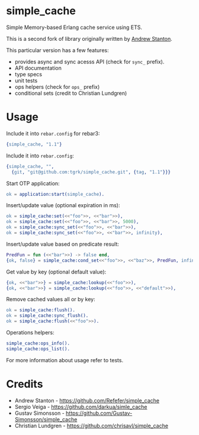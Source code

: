 simple_cache
============

Simple Memory-based Erlang cache service using ETS.

This is a second fork of library originally written by [Andrew Stanton](https://github.com/Refefer).

This particular version has a few features:
* provides async and sync acesss API (check for `sync_` prefix).
* API documentation
* type specs
* unit tests
* ops helpers (check for `ops_` prefix)
* conditional sets (credit to Christian Lundgren)


Usage
============

Include it into `rebar.config` for rebar3:
```erlang
{simple_cache, "1.1"}
```
Include it into `rebar.config`:
```erlang
{simple_cache, "",
  {git, "git@github.com:tgrk/simple_cache.git", {tag, "1.1"}}}
```

Start OTP application:
```erlang
ok = application:start(simple_cache).
```

Insert/update value (optional expiration in ms):
```erlang
ok = simple_cache:set(<<"foo">>, <<"bar">>),
ok = simple_cache:set(<<"foo">>, <<"bar">>, 5000),
ok = simple_cache:sync_set(<<"foo">>, <<"bar">>),
ok = simple_cache:sync_set(<<"foo">>, <<"bar">>, infinity),
```

Insert/update value based on predicate result:
```erlang
PredFun = fun (<<"bar">>) -> false end,
{ok, false} = simple_cache:cond_set<<"foo">>, <<"baz">>, PredFun, infinity).
```

Get value by key (optional default value):
```erlang
{ok, <<"bar">>} = simple_cache:lookup(<<"foo">>),
{ok, <<"bar">>} = simple_cache:lookup(<<"foo">>, <<"default">>),
```

Remove cached values all or by key:
```erlang
ok = simple_cache:flush().
ok = simple_cache:sync_flush().
ok = simple_cache:flush(<<"foo">>).
```

Operations helpers:
```erlang
simple_cache:ops_info().
simple_cache:ops_list().
```


For more information about usage refer to tests.

Credits
============
* Andrew Stanton - https://github.com/Refefer/simple_cache
* Sergio Veiga - https://github.com/darkua/simle_cache
* Gustav Simonsson - https://github.com/Gustav-Simonsson/simple_cache
* Christian Lundgren - https://github.com/chrisavl/simple_cache
